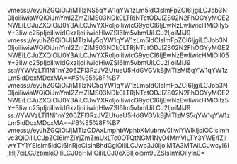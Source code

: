 vmess://eyJhZGQiOiJjMTlzNS5qYW1qYW1zLm5ldCIsImFpZCI6IjgiLCJob3N0IjoiIiwiaWQiOiJmYmI2ZmZlMS03NDk0LTRjNTctODJlZS02N2FhOGYyMGE2NWEiLCJuZXQiOiJ0Y3AiLCJwYXRoIjoiIiwicG9ydCI6IjEwNzEwIiwicHMiOiIy5Y+3Iiwic25pIjoiIiwidGxzIjoiIiwidHlwZSI6Im5vbmUiLCJ2IjoiMiJ9
vmess://eyJhZGQiOiJjMTlzMy5qYW1qYW1zLm5ldCIsImFpZCI6IjgiLCJob3N0IjoiIiwiaWQiOiJmYmI2ZmZlMS03NDk0LTRjNTctODJlZS02N2FhOGYyMGE2NWEiLCJuZXQiOiJ0Y3AiLCJwYXRoIjoiIiwicG9ydCI6IjEwNzEwIiwicHMiOiI05Y+3Iiwic25pIjoiIiwidGxzIjoiIiwidHlwZSI6Im5vbmUiLCJ2IjoiMiJ9
ss://YWVzLTI1Ni1nY206ZFl3RzJVZUtueU5HdGVGVkBjMTlzMi5qYW1qYW1zLm5ldDoxMDcxMA==#5%E5%8F%B7
vmess://eyJhZGQiOiJjMTlzNC5qYW1qYW1zLm5ldCIsImFpZCI6IjgiLCJob3N0IjoiIiwiaWQiOiJmYmI2ZmZlMS03NDk0LTRjNTctODJlZS02N2FhOGYyMGE2NWEiLCJuZXQiOiJ0Y3AiLCJwYXRoIjoiIiwicG9ydCI6IjEwNzEwIiwicHMiOiIz5Y+3Iiwic25pIjoiIiwidGxzIjoiIiwidHlwZSI6Im5vbmUiLCJ2IjoiMiJ9
ss://YWVzLTI1Ni1nY206ZFl3RzJVZUtueU5HdGVGVkBjMTlzMS5qYW1qYW1zLm5ldDoxMDcxMA==#6%E5%8F%B7
vmess://eyJhZGQiOiJjMTlzODAxLmphbWphbXMubmV0IiwiYWlkIjoiOCIsImhvc3QiOiIiLCJpZCI6ImZiYjZmZmUxLTc0OTQtNGM1Ny04MmVlLTY3YWE4ZjIwYTY1YSIsIm5ldCI6InRjcCIsInBhdGgiOiIiLCJwb3J0IjoiMTA3MTAiLCJwcyI6IjHlj7ciLCJzbmkiOiIiLCJ0bHMiOiIiLCJ0eXBlIjoibm9uZSIsInYiOiIyIn0=
